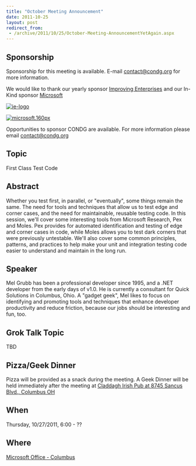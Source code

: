 ```yaml
---
title: "October Meeting Announcement"
date: 2011-10-25
layout: post
redirect_from:
 - /archive/2011/10/25/October-Meeting-AnnouncementYetAgain.aspx
---
```


## Sponsorship

Sponsorship for this meeting is available. E-mail [contact@condg.org](mailto:contact@condg.org) for more information.

We would like to thank our yearly sponsor [Improving Enterprises](http://www.improvingenterprises.com/) and our In-Kind sponsor [Microsoft](http://msdn.microsoft.com/en-us/default.aspx)

[![ie-logo](http://condg.org/images/condg_org/Windows-Live-Writer/February-Meeting-Announcement_BD2C/ie-logo_thumb.jpg "ie-logo")](http://condg.org/images/condg_org/Windows-Live-Writer/February-Meeting-Announcement_BD2C/ie-logo_2.jpg)

[![microsoft.160px](http://condg.org/images/condg_org/WindowsLiveWriter/JuneMeetingAnnouncement_C169/microsoft.160px_thumb_1.png "microsoft.160px")](http://condg.org/images/condg_org/WindowsLiveWriter/JuneMeetingAnnouncement_C169/microsoft.160px_4.png)

Opportunities to sponsor CONDG are available. For more information please email [contact@condg.org](mailto:contact@condg.org)

## Topic

First Class Test Code

## Abstract

Whether you test first, in parallel, or "eventually", some things remain the same. The need for tools and techniques that allow us to test edge and corner cases, and the need for maintainable, reusable testing code. In this session, we'll cover some interesting tools from Microsoft Research, Pex and Moles. Pex provides for automated identification and testing of edge and corner cases in code, while Moles allows you to test dark corners that were previously untestable. We'll also cover some common principles, patterns, and practices to help make your unit and integration testing code easier to understand and maintain in the long run.

## Speaker

Mel Grubb has been a professional developer since 1995, and a .NET developer from the early days of v1.0. He is currently a consultant for Quick Solutions in Columbus, Ohio. A "gadget geek", Mel likes to focus on identifying and promoting tools and techniques that enhance developer productivity and reduce friction, because our jobs should be interesting and fun, too.

## Grok Talk Topic

TBD

## Pizza/Geek Dinner

Pizza will be provided as a snack during the meeting. A Geek Dinner will be held immediately after the meeting at [Claddagh Irish Pub at 8745 Sancus Blvd., Columbus OH](http://www.bing.com/local/details.aspx?lid=YN671x11725012&amp;qt=yp&amp;what=claddagh&amp;where=Columbus,+Ohio&amp;s_cid=ansPhBkYp02&amp;mkt=en-us&amp;q=claddagh&amp;FORM=LARE)

## When

Thursday, 10/27/2011, 6:00 - ??

## Where

 [Microsoft Office - Columbus](http://maps.google.com/maps?f=q&amp;hl=en&amp;q=8800+Lyra+Dr.+Columbus,+OH+43240&amp;om=1)